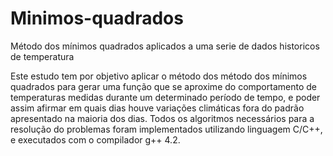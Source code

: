 # Minimos-quadrados
Método dos mínimos quadrados aplicados a uma serie de dados historicos de temperatura

Este estudo tem por objetivo aplicar o método dos método dos mínimos quadrados para gerar uma função que se aproxime do comportamento de temperaturas medidas durante um determinado período de tempo, e poder assim afirmar em quais dias houve variações climáticas fora do padrão apresentado na maioria dos dias.
Todos os algoritmos necessários para a resolução do problemas foram implementados utilizando linguagem C/C++, e executados com o compilador g++ 4.2.
